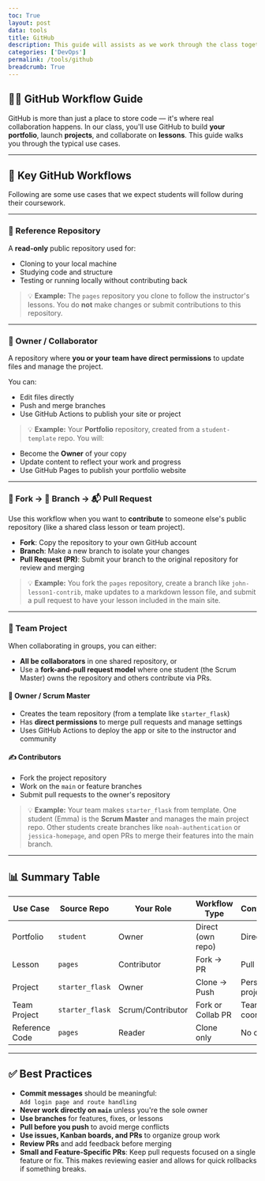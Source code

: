 ```yaml
---
toc: True
layout: post
data: tools
title: GitHub 
description: This guide will assists as we work through the class together — this is not comprehensive as we will evolve on GitHub collaboration together!
categories: ['DevOps']
permalink: /tools/github
breadcrumb: True 
---
```


## 🧑‍💻 GitHub Workflow Guide

GitHub is more than just a place to store code — it's where real collaboration happens. In our class, you'll use GitHub to build **your portfolio**, launch **projects**, and collaborate on **lessons**. This guide walks you through the typical use cases.

---

## 🔑 Key GitHub Workflows

Following are some use cases that we expect students will follow during their coursework.

---

### 📘 Reference Repository

A **read-only** public repository used for:

- Cloning to your local machine
- Studying code and structure
- Testing or running locally without contributing back

> 💡 **Example:** The `pages` repository you clone to follow the instructor's lessons. You do **not** make changes or submit contributions to this repository.

---

### 👤 Owner / Collaborator

A repository where **you or your team have direct permissions** to update files and manage the project.

You can:

- Edit files directly
- Push and merge branches
- Use GitHub Actions to publish your site or project

> 💡 **Example:** Your **Portfolio** repository, created from a `student-template` repo. You will:

- Become the **Owner** of your copy
- Update content to reflect your work and progress
- Use GitHub Pages to publish your portfolio website

---

### 🍴 Fork → 🌿 Branch → 📬 Pull Request

Use this workflow when you want to **contribute** to someone else's public repository (like a shared class lesson or team project).

- **Fork**: Copy the repository to your own GitHub account
- **Branch**: Make a new branch to isolate your changes
- **Pull Request (PR)**: Submit your branch to the original repository for review and merging

> 💡 **Example:** You fork the `pages` repository, create a branch like `john-lesson1-contrib`, make updates to a markdown lesson file, and submit a pull request to have your lesson included in the main site.

---

### 🤝 Team Project

When collaborating in groups, you can either:

- **All be collaborators** in one shared repository, or
- Use a **fork-and-pull request model** where one student (the Scrum Master) owns the repository and others contribute via PRs.

#### 👑 Owner / Scrum Master

- Creates the team repository (from a template like `starter_flask`)
- Has **direct permissions** to merge pull requests and manage settings
- Uses GitHub Actions to deploy the app or site to the instructor and community

#### ✍️ Contributors

- Fork the project repository
- Work on the `main` or feature branches
- Submit pull requests to the owner's repository

> 💡 **Example:** Your team makes `starter_flask` from template. One student (Emma) is the **Scrum Master** and manages the main project repo. Other students create branches like `noah-authentication` or `jessica-homepage`, and open PRs to merge their features into the main branch.

---

## 📊 Summary Table

| Use Case       | Source Repo      | Your Role         | Workflow Type        | Contributions     | Publishing         |
|----------------|------------------|--------------------|----------------------|-------------------|--------------------|
| Portfolio      | `student`        | Owner              | Direct (own repo)    | Direct edits      | GitHub Pages       |
| Lesson         | `pages`          | Contributor        | Fork → PR            | Pull requests     | Instructor merges  |
| Project        | `starter_flask`  | Owner              | Clone → Push         | Personal project  | GitHub Pages/API   |
| Team Project   | `starter_flask`  | Scrum/Contributor  | Fork or Collab PR    | Team coordination | GitHub Actions     |
| Reference Code | `pages`          | Reader             | Clone only           | No changes        | Local only         |

---

## ✅ Best Practices

- **Commit messages** should be meaningful:  
  `Add login page and route handling`
- **Never work directly on `main`** unless you're the sole owner
- **Use branches** for features, fixes, or lessons
- **Pull before you push** to avoid merge conflicts
- **Use issues, Kanban boards, and PRs** to organize group work
- **Review PRs** and add feedback before merging
- **Small and Feature-Specific PRs**: Keep pull requests focused on a single feature or fix. This makes reviewing easier and allows for quick rollbacks if something breaks.
